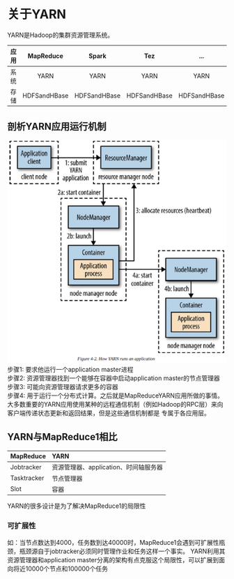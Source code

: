 # 关于YARN
YARN是Hadoop的集群资源管理系统。  

| 应用 | MapReduce | Spark | Tez | ... |
| :---: | :---: |:---: | :---: | :---: |
| 系统 | YARN | YARN | YARN | YARN |
| 存储 | HDFSandHBase | HDFSandHBase | HDFSandHBase | HDFSandHBase |
## 剖析YARN应用运行机制
![YARN](YARN.png)
步骤1: 要求他运行一个application master进程  
步骤2: 资源管理器找到一个能够在容器中启动application master的节点管理器  
步骤3: 可能向资源管理器请求更多的容器  
步骤4: 用于运行一个分布式计算。之后就是MapReduceYARN应用所做的事情。  
大多数重要的YARN应用使用某种的远程通信机制（例如Hadoop的RPC层）来向客户端传递状态更新和返回结果，但是这些通信机制都是
专属于各应用层。  
## YARN与MapReduce1相比

|MapReduce|YARN|
|:--- |:--- |
|Jobtracker|资源管理器、application、时间轴服务器|
|Tasktracker|节点管理器|
|Slot|容器|
YARN的很多设计是为了解决MapReduce1的局限性
### 可扩展性
如：当节点数达到4000，任务数到达40000时，MapReduce1会遇到可扩展性瓶颈，瓶颈源自于jobtracker必须同时管理作业和任务这样一个事实。
YARN利用其资源管理器和application master分离的架构有点克服这个局限性，可以扩展到面向将近10000个节点和100000个任务
